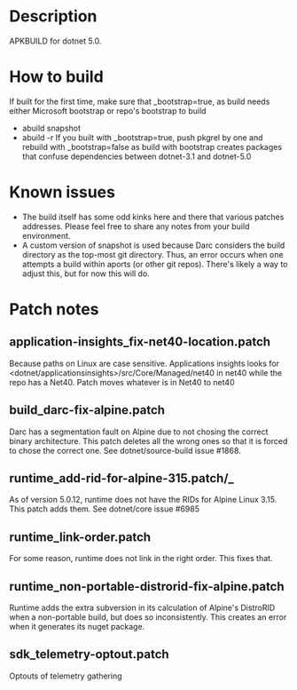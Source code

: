 # Description
APKBUILD for dotnet 5.0.
 
# How to build
If built for the first time, make sure that _bootstrap=true, as build
needs either Microsoft bootstrap or repo's bootstrap to build
* abuild snapshot
* abuild -r
If you built with _bootstrap=true, push pkgrel by one and rebuild with
_bootstrap=false as build with bootstrap creates packages that confuse
dependencies between dotnet-3.1 and dotnet-5.0

# Known issues
* The build itself has some odd kinks here and there that various patches
addresses. Please feel free to share any notes from your build environment.
* A custom version of snapshot is used because Darc considers the build 
directory as the top-most git  directory. Thus, an error occurs when one 
attempts a build within aports (or other git repos). There's likely
a way to adjust this, but for now this will do.


# Patch notes

## application-insights_fix-net40-location.patch
   Because paths on Linux are case sensitive. Applications insights looks
   for <dotnet/applicationsinsights>/src/Core/Managed/net40 in net40 
   while the repo has a Net40. Patch moves whatever is in Net40 to net40
## build_darc-fix-alpine.patch
   Darc has a segmentation fault on Alpine due to not chosing the correct
   binary architecture. This patch deletes all the wrong ones so that it
   is forced to chose the correct one. See dotnet/source-build issue #1868.
## runtime_add-rid-for-alpine-315.patch/_
   As of version 5.0.12, runtime does not have the RIDs for Alpine Linux 3.15.
   This patch adds them. See dotnet/core issue #6985 
## runtime_link-order.patch
   For some reason, runtime does not link in the right order. This fixes that.
## runtime_non-portable-distrorid-fix-alpine.patch
   Runtime adds the extra subversion in its calculation of Alpine's DistroRID
   when a non-portable build, but does so inconsistently. This creates an error
   when it generates its nuget package.
## sdk_telemetry-optout.patch
   Optouts of telemetry gathering

